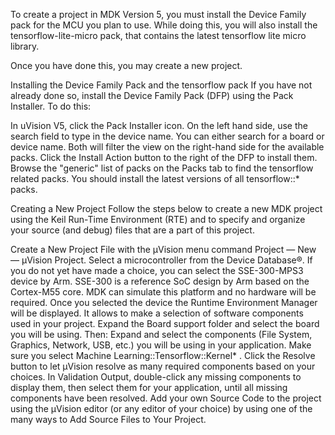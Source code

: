 To create a project in MDK Version 5, you must install the Device Family pack for the MCU you plan to use. 
While doing this, you will also install the tensorflow-lite-micro pack, that contains the latest tensorflow lite micro library.

Once you have done this, you may create a new project.

Installing the Device Family Pack and the tensorflow pack
If you have not already done so, install the Device Family Pack (DFP) using the Pack Installer. To do this:

In uVision V5, click the Pack Installer icon.
On the left hand side, use the search field to type in the device name. You can either search for a board or device name. Both will 
filter the view on the right-hand side for the available packs. 
Click the Install Action button to the right of the DFP to install them.
Browse the "generic" list of packs on the Packs tab to find the tensorflow related packs. You should install the latest versions of all tensorflow::* packs.

Creating a New Project
Follow the steps below to create a new MDK project using the Keil Run-Time Environment (RTE) and to specify and organize your source (and debug) files that are a part of this project.

Create a New Project File with the µVision menu command Project — New — µVision Project.
Select a microcontroller from the Device Database®. 
If you do not yet have made a choice, you can select the SSE-300-MPS3 device by Arm. SSE-300 is a reference SoC design by Arm based on the Cortex-M55 core. 
MDK can simulate this platform and no hardware will be required.
Once you selected the device the Runtime Environment Manager will be displayed. It allows to make a selection of software components used in your project.
Expand the Board support folder and select the board you will be using. Then:
Expand and select the components (File System, Graphics, Network, USB, etc.) you will be using in your application.
Make sure you select Machine Learning::Tensorflow::Kernel* .
Click the Resolve button to let µVision resolve as many required components based on your choices.
In Validation Output, double-click any missing components to display them, then select them for your application, until all missing components have been resolved.
Add your own Source Code to the project using the µVision editor (or any editor of your choice) by using one of the many ways to Add Source Files to Your Project.

